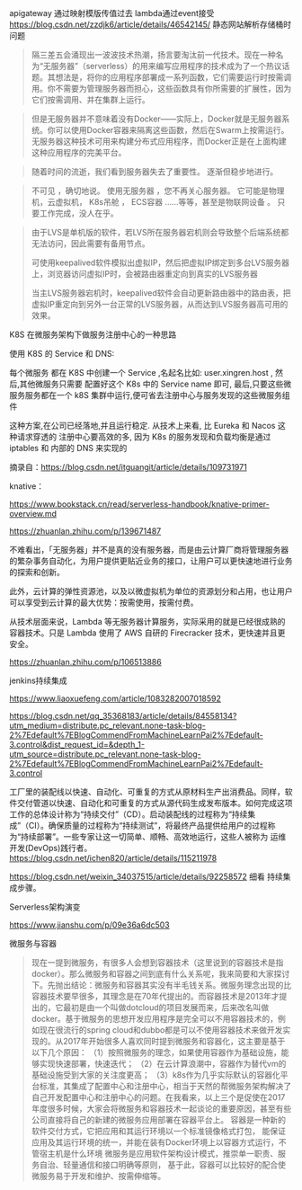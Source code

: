 apigateway 通过映射模版传值过去 lambda通过event接受
https://blog.csdn.net/zzdjk6/article/details/46542145/ 静态网站解析存储桶时问题

<span id="busuanzi_container_site_pv" style='display:none'>
    本站总访问量<span id="busuanzi_value_site_pv"></span>次|<br>
    本站访客数：<span id="busuanzi_value_site_uv"></span>人次<br>
</span>

> 隔三差五会涌现出一波波技术热潮，扬言要淘汰前一代技术。现在一种名为“无服务器”（serverless）的用来编写应用程序的技术成为了一个热议话题。其想法是，将你的应用程序部署成一系列函数，它们需要运行时按需调用。你不需要为管理服务器而担心，这些函数具有你所需要的扩展性，因为它们按需调用、并在集群上运行。

> 但是无服务器并不意味着没有Docker――实际上，Docker就是无服务器系统。你可以使用Docker容器来隔离这些函数，然后在Swarm上按需运行。无服务器这种技术可用来构建分布式应用程序，而Docker正是在上面构建这种应用程序的完美平台。

>随着时间的流逝，我们看到服务器失去了重要性。 逐渐但稳步地进行。

 > 不可见 ，确切地说。
 > 使用无服务器 ，您不再关心服务器。 它可能是物理机，云虚拟机， K8s吊舱 ， ECS容器 ……等等，甚至是物联网设备 。
 > 只要工作完成，没人在乎。

> 由于LVS是单机版的软件，若LVS所在服务器宕机则会导致整个后端系统都无法访问，因此需要有备用节点。
>
> 可使用keepalived软件模拟出虚拟IP，然后把虚拟IP绑定到多台LVS服务器上，浏览器访问虚拟IP时，会被路由器重定向到真实的LVS服务器
>
> 当主LVS服务器宕机时，keepalived软件会自动更新路由器中的路由表，把虚拟IP重定向到另外一台正常的LVS服务器，从而达到LVS服务器高可用的效果。

K8S 在微服务架构下做服务注册中心的一种思路

使用 K8S 的 Service 和 DNS:

每个微服务 都在 K8S 中创建一个 Service ,名起名比如: user.xingren.host ,
然后,其他微服务只需要 配置好这个 K8s 中的 Service name 即可,
最后,只要这些微服务服务都在一个 k8S 集群中运行,便可省去注册中心与服务发现的这些微服务组件

这种方案,在公司已经落地,并且运行稳定. 从技术上来看, 比 Eureka 和 Nacos 这种请求穿透的 注册中心要高效的多, 因为 K8s 的服务发现和负载均衡是通过 iptables 和 内部的 DNS 来实现的

摘录自：https://blog.csdn.net/itguangit/article/details/109731971

knative：

https://www.bookstack.cn/read/serverless-handbook/knative-primer-overview.md

https://zhuanlan.zhihu.com/p/139671487



不难看出，「无服务器」并不是真的没有服务器，而是由云计算厂商将管理服务器的繁杂事务自动化，为用户提供更贴近业务的接口，让用户可以更快速地进行业务的探索和创新。

此外，云计算的弹性资源池，以及以微虚拟机为单位的资源划分和占用，也让用户可以享受到云计算的最大优势：按需使用，按需付费。

从技术层面来说，Lambda 等无服务器计算服务，实际采用的就是已经很成熟的容器技术。只是 Lambda 使用了 AWS 自研的 Firecracker 技术，更快速并且更安全。

https://zhuanlan.zhihu.com/p/106513886



jenkins持续集成

https://www.liaoxuefeng.com/article/1083282007018592

https://blog.csdn.net/qq_35368183/article/details/84558134?utm_medium=distribute.pc_relevant.none-task-blog-2%7Edefault%7EBlogCommendFromMachineLearnPai2%7Edefault-3.control&dist_request_id=&depth_1-utm_source=distribute.pc_relevant.none-task-blog-2%7Edefault%7EBlogCommendFromMachineLearnPai2%7Edefault-3.control



工厂里的装配线以快速、自动化、可重复的方式从原材料生产出消费品。同样，软件交付管道以快速、自动化和可重复的方式从源代码生成发布版本。如何完成这项工作的总体设计称为“持续交付”（CD）。启动装配线的过程称为“持续集成”（CI）。确保质量的过程称为“持续测试”，将最终产品提供给用户的过程称为“持续部署”。一些专家让这一切简单、顺畅、高效地运行，这些人被称为 运维开发(DevOps)践行者。
https://blog.csdn.net/ichen820/article/details/115211978

https://blog.csdn.net/weixin_34037515/article/details/92258572  细看 持续集成步骤。



Serverless架构演变

https://www.jianshu.com/p/09e36a6dc503


微服务与容器
> 现在一提到微服务，有很多人会想到容器技术（这里说到的容器技术是指docker）。那么微服务和容器之间到底有什么关系呢，我来简要和大家探讨下。先抛出结论：微服务和容器其实没有半毛钱关系。微服务理念出现的比容器技术要早很多，其理念是在70年代提出的。而容器技术是2013年才提出的，它最初是由一个叫做dotcloud的项目发展而来，后来改名叫做docker。基于微服务的思想开发应用程序是完全可以不用容器技术的，例如现在很流行的spring cloud和dubbo都是可以不使用容器技术来做开发实现的。从2017年开始很多人喜欢同时提到微服务和容器化，这主要是基于以下几个原因：
  （1）按照微服务的理念，如果使用容器作为基础设施，能够实现快速部署，快速迭代；
  （2）在云计算浪潮中，容器作为替代vm的基础设施受到大家的关注度更高；
  （3）k8s作为几乎实际默认的容器化平台标准，其集成了配置中心和注册中心，相当于天然的帮微服务架构解决了自己开发配置中心和注册中心的问题。在我看来，以上三个是促使在2017年度很多时候，大家会将微服务和容器技术一起谈论的重要原因，甚至有些公司直接将自己的新建的微服务应用部署在容器平台上。
  容器是一种新的软件交付方式，它把应用和其运行环境以一个标准镜像格式打包， 能保证应用及其运行环境的统一，并能在装有Docker环境上以容器方式运行，不管宿主机是什么环境
  微服务是应用软件架构设计模式，推崇单一职责、服务自治、轻量通信和接口明确等原则， 基于此，容器可以比较好的配合使微服务易于开发和维护、按需伸缩等。
